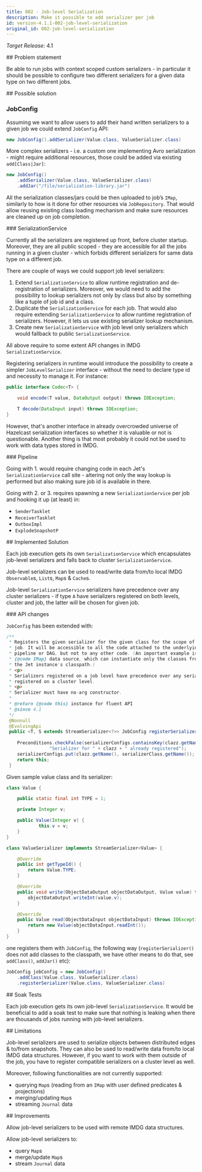 ```yaml
---
title: 002 - Job-level Serialization
description: Make it possible to add serializer per job
id: version-4.1.1-002-job-level-serialization
original_id: 002-job-level-serialization
---
```


*Target Release*: 4.1

## Problem statement

Be able to run jobs with context scoped custom serializers - in
particular it should be possible to configure two different serializers
for a given data type on two different jobs.

## Possible solution

### JobConfig

Assuming we want to allow users to add their hand written serializers to
a given job we could extend `JobConfig` API:

```java
new JobConfig().addSerializer(Value.class, ValueSerializer.class)
```

More complex serializers - i.e. a custom one implementing Avro
serialization - might require additional resources, those could be added
via existing `add[Class|Jar]`:

```java
new JobConfig()
    .addSerializer(Value.class, ValueSerializer.class)
    .addJar("/file/serialization-library.jar")
```

All the serialization classes/jars could be then uploaded to job’s
`IMap`, similarly to how is it done for other resources via
`JobRepository`. That would allow reusing existing class loading mechanism
and make sure resources are cleaned up on job completion.

### SerializationService

Currently all the serializers are registered up front, before cluster
startup. Moreover, they are all public scoped - they are accessible for
all the jobs running in a given cluster - which forbids different
serializers for same data type on a different job.

There are couple of ways we could support job level serializers:

1. Extend `SerializationService` to allow runtime registration and
   de-registration of serializers. Moreover, we would need to add the
   possibility to lookup serializers not only by class but also by
   something like a tuple of job id and a class.
2. Duplicate the `SerializationService` for each job. That would also
   require extending `SerializationService` to allow runtime
   registration of serializers. However, it lets us use existing
   serializer lookup mechanism.
3. Create new `SerializationService` with job level only serializers
   which would fallback to public `SerializationService`.

All above require to some extent API changes in IMDG `SerializationService`.

Registering serializers in runtime would introduce the possibility to
create a simpler `JobLevelSerializer` interface - without the need to
declare type id and necessity to manage it. For instance:

```java
public interface Codec<T> {

    void encode(T value, DataOutput output) throws IOException;

    T decode(DataInput input) throws IOException;
}
```

However, that's another interface in already overcrowded universe of
Hazelcast serialization interfaces so whether it is valuable or not is
questionable. Another thing is that most probably it could not be used
to work with data types stored in IMDG.

### Pipeline

Going with 1. would require changing code in each Jet's
`SerializationService` call site - altering not only the way lookup is
performed but also making sure job id is available in there.

Going with 2. or 3. requires spawning a new `SerializationService` per
job and hooking it up (at least) in:

* `SenderTasklet`
* `ReceiverTasklet`
* `OutboxImpl`
* `ExplodeSnapshotP`

## Implemented Solution

Each job execution gets its own `SerializationService` which encapsulates
job-level serializers and falls back to cluster `SerializationService`.

Job-level serializers can be used to read/write data from/to local IMDG
`Observable`s, `List`s, `Map`s & `Cache`s.

Job-level `SerializationService` serializers have precedence over any
cluster serializers - if type `A` have serializers registered on both
levels, cluster and job, the latter will be chosen for given job.

### API changes

`JobConfig` has been extended with:

```java
/**
 * Registers the given serializer for the given class for the scope of the
 * job. It will be accessible to all the code attached to the underlying
 * pipeline or DAG, but not to any other code. (An important example is the
 * {@code IMap} data source, which can instantiate only the classes from
 * the Jet instance's classpath.)
 * <p>
 * Serializers registered on a job level have precedence over any serializer
 * registered on a cluster level.
 * <p>
 * Serializer must have no-arg constructor.
 *
 * @return {@code this} instance for fluent API
 * @since 4.1
 */
 @Nonnull
 @EvolvingApi
 public <T, S extends StreamSerializer<?>> JobConfig registerSerializer(@Nonnull Class<T> clazz,
                                                                        @Nonnull Class<S> serializerClass) {
    Preconditions.checkFalse(serializerConfigs.containsKey(clazz.getName()),
                "Serializer for " + clazz + " already registered");
    serializerConfigs.put(clazz.getName(), serializerClass.getName());
    return this;
 }
 ```

Given sample value class and its serializer:

```java
class Value {

    public static final int TYPE = 1;

    private Integer v;

    public Value(Integer v) {
            this.v = v;
    }
}

class ValueSerializer implements StreamSerializer<Value> {

    @Override
    public int getTypeId() {
        return Value.TYPE;
    }

    @Override
    public void write(ObjectDataOutput objectDataOutput, Value value) throws IOException {
        objectDataOutput.writeInt(value.v);
    }

    @Override
    public Value read(ObjectDataInput objectDataInput) throws IOException {
        return new Value(objectDataInput.readInt());
    }
}
```

one registers them with `JobConfig`, the following way
(`registerSerializer()` does not add classes to the classpath, we have
other means to do that, see `addClass()`, `addJar()` etc):

```java
JobConfig jobConfig = new JobConfig()
    .addClass(Value.class, ValueSerializer.class)
    .registerSerializer(Value.class, ValueSerializer.class)
```

## Soak Tests

Each job execution gets its own job-level `SerializationService`. It
would be beneficial to add a soak test to make sure that nothing is
leaking when there are thousands of jobs running with job-level
serializers.

## Limitations

Job-level serializers are used to serialize objects between distributed
edges & to/from snapshots. They can also be used to read/write data
from/to local IMDG data structures. However, if you want to work with
them outside of the job, you have to register compatible serializers on
a cluster level as well.

Moreover, following functionalities are not currently supported:

* querying `Map`s (reading from an `IMap` with user defined predicates
    & projections)
* merging/updating `Map`s
* streaming `Journal` data

## Improvements

Allow job-level serializers to be used with remote IMDG data structures.

Allow job-level serializers to:

* query `Map`s
* merge/update `Map`s
* stream `Journal` data
